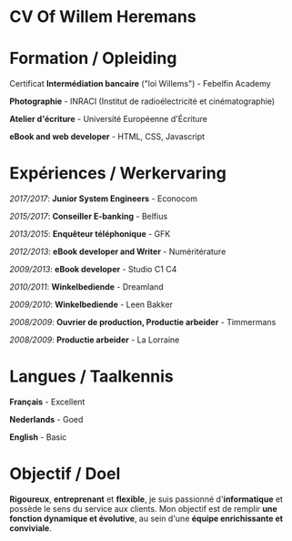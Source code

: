 # CV Of Willem Heremans

# Formation / Opleiding

Certificat **Intermédiation bancaire** ("loi Willems") - Febelfin Academy

**Photographie** - INRACI (Institut de radioélectricité et cinématographie)

**Atelier d'écriture** - Université Européenne d'Écriture

**eBook and web developer** - HTML, CSS, Javascript

# Expériences / Werkervaring

*2017/2017*: **Junior System Engineers** - Econocom

*2015/2017*: **Conseiller E-banking** - Belfius

*2013/2015*: **Enquêteur téléphonique** - GFK

*2012/2013*: **eBook developer and Writer** - Numéritérature

*2009/2013*: **eBook developer** - Studio C1 C4

*2010/2011*: **Winkelbediende** - Dreamland

*2009/2010*: **Winkelbediende** - Leen Bakker

*2008/2009*: **Ouvrier de production, Productie arbeider** - Timmermans

*2008/2009*: **Productie arbeider** - La Lorraine

# Langues / Taalkennis

**Français** - Excellent

**Nederlands** - Goed

**English** - Basic

# Objectif / Doel

**Rigoureux**, **entreprenant** et **flexible**, je suis passionné d'**informatique** et
possède le sens du service aux clients. Mon objectif est de remplir **une
fonction dynamique et évolutive**, au sein d'une **équipe enrichissante et
conviviale**.
